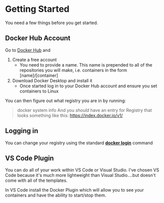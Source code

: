 # Getting Started

You need a few things before you get started.

## Docker Hub Account

Go to [Docker Hub](https://hub.docker.com/) and 

1. Create a free account
    - You need to provide a name. This name is prepended to all of the repositories you will make, i.e. containers in the form [name]/[container]
2. Download Docker Desktop and install it
    - Once started log in to your Docker Hub account and ensure you set containers to Linux

You can then figure out what registry you are in by running:
> docker system info 
And you *should* have an entry for Registry that looks something like this: 
> https://index.docker.io/v1/

## Logging in
You can change your registry using the standard [__docker login__](https://docs.docker.com/engine/reference/commandline/login/) command

## VS Code Plugin
You can do all of your work within VS Code or Visual Studio. I've chosen VS Code because it's much more lightweight than Visual Studio....but doesn't come with all of the templates. 

In VS Code install the Docker Plugin which will allow you to see your containers and have the ability to start/stop them. 